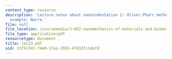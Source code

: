 ```yaml
---
content_type: resource
description: 'Lecture notes about nanoindentation 2: Oliver-Pharr method and one literature
  example: Nacre.'
file: null
file_location: /coursemedia/3-052-nanomechanics-of-materials-and-biomaterials-spring-2007/13f5c341f4e017aa29534fd32fc1dafd_lec23.pdf
file_type: application/pdf
resourcetype: Document
title: lec23.pdf
uid: 13f5c341-f4e0-17aa-2953-4fd32fc1dafd
---
```

